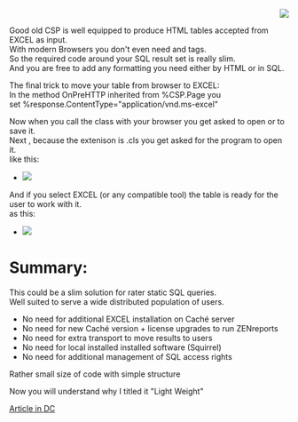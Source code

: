 <p align="right"><img src="https://github.com/isc-at/CPIPE/blob/master/archived.jpg"/></p>

Good old CSP is well equipped to produce HTML tables accepted from EXCEL as input.  
With modern Browsers you don't even need <head> and  <body> tags.  
So the required code around your SQL result set is really slim.  
And you are free to add any formatting you need either by HTML or in SQL.  

The final trick to move your table from browser to EXCEL:  
In the method OnPreHTTP inherited from %CSP.Page you  
set %response.ContentType="application/vnd.ms-excel"  

Now when you call the class with your browser you get asked to open or to save it.   
Next , because the extenison is .cls you get asked for the program to open it.  
like this: 
- ![](https://openexchange.intersystems.com/mp/img/packages/827/screenshots/4u4gejtzxfceqa55qerjca1kjzk.jpg)

And if you select EXCEL (or any compatible tool) the table is ready for the user to work with it.  
as this: 
- ![](https://openexchange.intersystems.com/mp/img/packages/827/screenshots/qduzy2m93pbx4b7revdiukhqxwe.jpg)  

# Summary:

This could be a slim solution for rater static SQL queries.   
Well suited to serve a wide distributed population of users.  

- No need for additional EXCEL installation on Caché server  
- No need for new Caché version + license upgrades to run ZENreports  
- No need for extra transport to move results to users   
- No need for local installed installed software (Squirrel)  
- No need for additional management of SQL access rights  

Rather small size of code with simple structure  

Now you will understand why I titled it "Light Weight"  

[Article in DC](https://community.intersystems.com/post/light-weight-excel-download)

